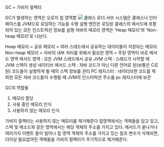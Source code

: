 GC = 가비지 컬렉터

GC가 발생하는 영역은 오로지 힙 영역뿐
<img src="(https://velog.velcdn.com/images%2Fjsj3282%2Fpost%2F19b9ebd5-971c-40a3-ae22-46a0d95e1675%2Fjava-runtime-data.png)"/>
클래스 로더 서브 시스템은 클래스나 인터페이스를 JVM으로 로딩하는 기능을 수행
실행 엔진은 로딩된 클래스의 메서드에 포함되어 있는 모든 인스트럭션 정보를 실행
자바의 메모리 영역은 'Heap 메모리'와 'Non-heap 메모리'로 나뉜다.

Heap 메모리 = 공유 메모리 = 여러 스데드에서 공유하는 데이터들이 저장되는 메모리
Non-heap 메모리 = 자바의 내부 처리를 위해서 필요한 영역 = 주된 영역이 바로 메서드 영역
메서드 영역 : 모든 JVM 스레드에서 공유
JVM 스택 : 스레드가 시작할 때 JVM 스택이 생성
네이티브 메서드 스택 : 자바 코드가 아닌 다른 언어로 된(보통은 C로 된) 코드들이 실행하게 될 때의 스택 정보를 관리
PC 레지스터 : 네이티브한 코드를 제외한 모든 자바 코드들이 수행될 때 JVM의 인스터럭션 주소를 pc 레지스터에 보관

GC의 역할들
1. 메모리 할당
2. 사용 중인 메모리 인식
3. 사용하지 않는 메모리 인식

가비지 컬렉터는 사용하지 않는 메모리를 제거해준다
힙영역에서는 객체들을 담고 있고, 스택 및 메소드와 같은 영역에서는 해당 객체의 주소를 가지고 있다.
메서드가 끝나거나 여러가지 이벤트 들이 일어나 힙 영역 객체의 주소를 가지고 있는 참조 변수가 삭제되면, 더이상 필요없어진 객체들을 가비지 컬렉터가 주기적으로 제거해준다.
